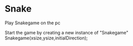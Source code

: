 # Snake
Play Snakegame on the pc

Start the game by creating a new instance of "Snakegame"
Snakegame(xsize,ysize,initialDirection);

